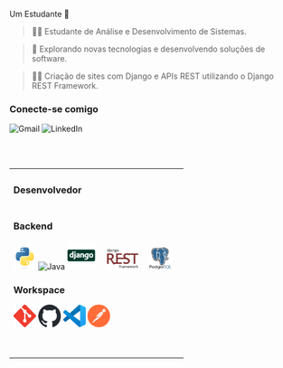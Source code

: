 Um Estudante 🚀

> 👨‍💻 Estudante de Análise e Desenvolvimento de Sistemas.

> 🤔 Explorando novas tecnologias e desenvolvendo soluções de software.

> 👨‍💻 Criação de sites com Django e APIs REST utilizando o Django REST Framework.

### Conecte-se comigo

<p align="left">
  <a href="mailto:eukauasilvacavalcante@gmail.com" title="kauacavalcante.pessoal@gmail.com" target="_blank" rel="noreferrer" style="text-decoration: none">
    <img src="https://img.shields.io/badge/-Gmail-FF0000?style=square&labelColor=FF0000&logo=gmail&logoColor=white" alt="Gmail"/>
  </a>
  <a href="https://www.linkedin.com/in/kauã-cavalcante-406055367" title="LinkedIn" target="_blank" rel="noreferrer" style="text-decoration: none">
    <img src="https://img.shields.io/badge/-LinkedIn-0A66C2?style=square&labelColor=0A66C2&logo=linkedin&logoColor=white" alt="LinkedIn"/>
  </a>
</p>

<br><br>
<table>
  <th align="left">
    <h3>Desenvolvedor</h3>
  </th>
  <tr>
    <td width="100%">
      <h3>Backend</h3>
      <p align="left">
        <a href="https://www.python.org" target="_blank" rel="noreferrer" style="text-decoration: none">
          <img src="./assets/backend/python.svg" width="40" height="40" alt="Python" />
        </a>
        <a href="https://www.java.com/pt-BR/" target="_blank" rel="noreferrer" style="text-decoration: none">
          <img src="https://brandslogos.com/wp-content/uploads/images/java-logo-1.png" width="40" height="40" alt="Java" />
        </a>
        <a href="https://www.djangoproject.com" target="_blank" rel="noreferrer" style="text-decoration: none">
          <img src="./assets/backend/django.svg" height="50" alt="Python Django" />
        </a>⠀
        <a href="https://www.django-rest-framework.org" target="_blank" rel="noreferrer" style="text-decoration: none">
          <picture>
            <source media="(prefers-color-scheme: dark)" srcset="./assets/backend/django-rest-light.svg">
            <source media="(prefers-color-scheme: light)" srcset="./assets/backend/django-rest-dark.svg">
            <img src="./assets/backend/django-rest-dark.svg" height="40" alt="Django Rest Framework" />
          </picture>
        </a>⠀
        <a href="https://www.postgresql.org" target="_blank" rel="noreferrer" style="text-decoration: none">
          <picture>
            <source media="(prefers-color-scheme: dark)" srcset="./assets/backend/postgresql-light.svg">
            <source media="(prefers-color-scheme: light)" srcset="./assets/backend/postgresql-dark.svg">
            <img src="./assets/backend/postgresql-dark.svg" width="40" height="40" alt="PostgreSQL" />
          </picture>
        </a>⠀
      </p>
      <h3>Workspace</h3>
      <p align="left">
        <a href="https://git-scm.com" target="_blank" rel="noreferrer" style="text-decoration: none">
          <img src="./assets/devops/git-scm.svg" width="40" height="40" alt="Git" />
        </a>
        <a href="https://github.com" target="_blank" rel="noreferrer" style="text-decoration: none">
          <picture>
            <source media="(prefers-color-scheme: dark)" srcset="./assets/devops/github-light.svg">
            <source media="(prefers-color-scheme: light)" srcset="./assets/devops/github-dark.svg">
            <img alt="GitHub" src="./assets/devops/github-dark.svg" width="40" height="40" alt="GitHub" />
          </picture>
        </a>
        <a href="https://code.visualstudio.com" target="_blank" rel="noreferrer" style="text-decoration: none">
          <img src="./assets/tools/vscode.svg" width="40" height="40" alt="VSCode" />
        </a>
        <a href="https://www.postman.com" target="_blank" rel="noreferrer" style="text-decoration: none">
          <img src="./assets/tools/postman.svg" width="40" height="40" alt="Postman" />
        </a>
      </p>
      <br><br>
    </td>
  </tr>
</table>
